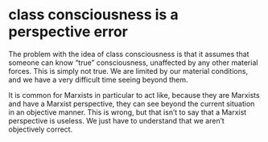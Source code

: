 # class consciousness is a perspective error

The problem with the idea of class consciousness is that it assumes that someone can know &ldquo;true&rdquo; consciousness, unaffected by any other material forces. This is simply not true. We are limited by our material conditions, and we have a very difficult time seeing beyond them.

It is common for Marxists in particular to act like, because they are Marxists and have a Marxist perspective, they can see beyond the current situation in an objective manner. This is wrong, but that isn&rsquo;t to say that a Marxist perspective is useless. We just have to understand that we aren&rsquo;t objectively correct.

